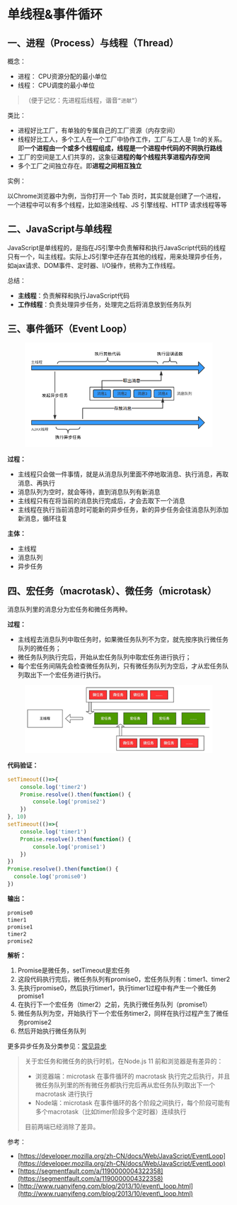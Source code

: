 # 单线程&事件循环

## 一、进程（Process）与线程（Thread） <a href="#e4-b8-80-e8-bf-9b-e7-a8-8bprocess-e4-b8-8e-e7-ba-bf-e7-a8-8bthread" id="e4-b8-80-e8-bf-9b-e7-a8-8bprocess-e4-b8-8e-e7-ba-bf-e7-a8-8bthread"></a>

概念：

* 进程： CPU资源分配的最小单位
* 线程： CPU调度的最小单位

> （便于记忆：先进程后线程，谐音`“进献”`）

类比：

* 进程好比工厂，有单独的专属自己的工厂资源（内存空间）
* 线程好比工人，多个工人在一个工厂中协作工作，工厂与工人是 1:n的关系。即**一个进程由一个或多个线程组成，线程是一个进程中代码的不同执行路线**
* 工厂的空间是工人们共享的，这象征**进程的每个线程共享进程内存空间**
* 多个工厂之间独立存在。即**进程之间相互独立**

实例：

以Chrome浏览器中为例，当你打开一个 Tab 页时，其实就是创建了一个进程，一个进程中可以有多个线程，比如渲染线程、JS 引擎线程、HTTP 请求线程等等



## 二、JavaScript与单线程

JavaScript是单线程的，是指在JS引擎中负责解释和执行JavaScript代码的线程只有一个，叫主线程。实际上JS引擎中还存在其他的线程，用来处理异步任务，如ajax请求、DOM事件、定时器、I/O操作，统称为工作线程。

总结：

* **主线程**：负责解释和执行JavaScript代码
* **工作线程**：负责处理异步任务，处理完之后将消息放到任务队列



## 三、事件循环（Event Loop）

<figure><img src="../../../../.gitbook/assets/image (5).png" alt=""><figcaption></figcaption></figure>

**过程：**

* 主线程只会做一件事情，就是从消息队列里面不停地取消息、执行消息，再取消息、再执行
* 消息队列为空时，就会等待，直到消息队列有新消息
* 主线程只有在将当前的消息执行完成后，才会去取下一个消息
* 主线程在执行当前消息时可能新的异步任务，新的异步任务会往消息队列添加新消息，循环往复

**主体：**

* 主线程
* 消息队列
* 异步任务

## 四、宏任务（macrotask）、微任务（microtask）

消息队列里的消息分为宏任务和微任务两种。

**过程：**

* 主线程去消息队列中取任务时，如果微任务队列不为空，就先按序执行微任务队列的微任务；
* 微任务队列执行完后，开始从宏任务队列中取宏任务进行执行；
* 每个宏任务间隔先会检查微任务队列，只有微任务队列为空后，才从宏任务队列取出下一个宏任务进行执行。

<figure><img src="../../../../.gitbook/assets/macrotask.jpg" alt=""><figcaption></figcaption></figure>

**代码验证：**

```javascript
setTimeout(()=>{
    console.log('timer2')
    Promise.resolve().then(function() {
        console.log('promise2')
    })
}, 10)
setTimeout(()=>{
    console.log('timer1')
    Promise.resolve().then(function() {
        console.log('promise1')
    })
})
Promise.resolve().then(function() {
  console.log('promise0')
})
```

**输出：**

```
promise0
timer1
promise1
timer2
promise2
```

**解析：**

1. Promise是微任务，setTimeout是宏任务
2. 这段代码执行完后，微任务队列有promise0，宏任务队列有：timer1、timer2
3. 先执行promise0，然后执行timer1，执行timer1过程中有产生一个微任务promise1
4. 在执行下一个宏任务（timer2）之前，先执行微任务队列（promise1）
5. 微任务队列为空，开始执行下一个宏任务timer2，同样在执行过程产生了微任务promise2
6. 然后开始执行微任务队列

更多异步任务及分类参见：[常见异步](chang-jian-yi-bu.md)



> 关于宏任务和微任务的执行时机，在Node.js 11 前和浏览器是有差异的：
>
> * 浏览器端：microtask 在事件循环的 macrotask 执行完之后执行，并且微任务队列里的所有微任务都执行完后再从宏任务队列取出下一个 macrotask 进行执行
> * Node端：microtask 在事件循环的各个阶段之间执行，每个阶段可能有多个macrotask（比如timer阶段多个定时器）连续执行
>
> 目前两端已经消除了差异。





参考：

* [https://developer.mozilla.org/zh-CN/docs/Web/JavaScript/EventLoop](https://developer.mozilla.org/zh-CN/docs/Web/JavaScript/EventLoop)
* [https://segmentfault.com/a/1190000004322358](https://segmentfault.com/a/1190000004322358)
* [http://www.ruanyifeng.com/blog/2013/10/event\_loop.html](http://www.ruanyifeng.com/blog/2013/10/event\_loop.html)
